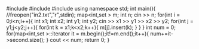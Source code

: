 #include<iostream>
#include<map>
#include<set>
using namespace std;
int main(){
	//freopen("in2.txt","r",stdin);
	map<int,set<int> > m;
	int n;
	cin >> n;
	for(int i = 0;i<n;i++){
		int x1;
		int x2;
		int y1;
		int y2;
		cin >> x1 >> y1 >> x2 >> y2;
		for(int j = y1;j<y2;j++){
			for(int k = x1;k<x2;k++){
				m[j].insert(k);
			}
		}
	}
	int num = 0;
	for(map<int,set<int> >::iterator it = m.begin();it!=m.end();it++){
		num+=it->second.size();
	}
	cout << num;
	return 0;
}

